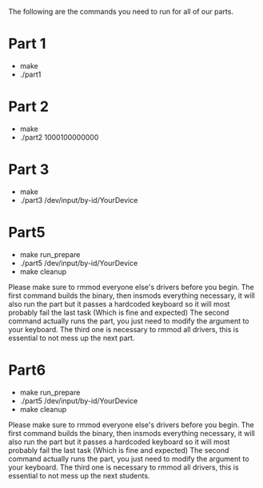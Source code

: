 The following are the commands you need to run for all of our parts.

# Part 1
- make
- ./part1

# Part 2
- make
- ./part2 1000100000000

# Part 3
- make
- ./part3 /dev/input/by-id/YourDevice

# Part5
- make run_prepare
- ./part5 /dev/input/by-id/YourDevice
- make cleanup

Please make sure to rmmod everyone else's drivers before you begin.
The first command builds the binary, then insmods everything necessary, it will also run the part but it passes a hardcoded keyboard so it will most probably fail the last task (Which is fine and expected)
The second command actually runs the part, you just need to modify the argument to your keyboard.
The third one is necessary to rmmod all drivers, this is essential to not mess up the next part.

# Part6
- make run_prepare
- ./part5 /dev/input/by-id/YourDevice
- make cleanup

Please make sure to rmmod everyone else's drivers before you begin.
The first command builds the binary, then insmods everything necessary, it will also run the part but it passes a hardcoded keyboard so it will most probably fail the last task (Which is fine and expected)
The second command actually runs the part, you just need to modify the argument to your keyboard.
The third one is necessary to rmmod all drivers, this is essential to not mess up the next students.

